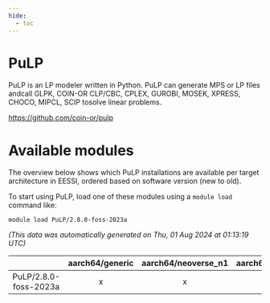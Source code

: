 ```yaml
---
hide:
  - toc
---
```


PuLP
====


PuLP is an LP modeler written in Python. PuLP can generate MPS or LP files andcall GLPK, COIN-OR CLP/CBC, CPLEX, GUROBI, MOSEK, XPRESS, CHOCO, MIPCL, SCIP tosolve linear problems.

https://github.com/coin-or/pulp
# Available modules


The overview below shows which PuLP installations are available per target architecture in EESSI, ordered based on software version (new to old).

To start using PuLP, load one of these modules using a `module load` command like:

```shell
module load PuLP/2.8.0-foss-2023a
```

*(This data was automatically generated on Thu, 01 Aug 2024 at 01:13:19 UTC)*  

| |aarch64/generic|aarch64/neoverse_n1|aarch64/neoverse_v1|x86_64/generic|x86_64/amd/zen2|x86_64/amd/zen3|x86_64/intel/haswell|x86_64/intel/skylake_avx512|
| :---: | :---: | :---: | :---: | :---: | :---: | :---: | :---: | :---: |
|PuLP/2.8.0-foss-2023a|x|x|x|x|x|x|x|x|
